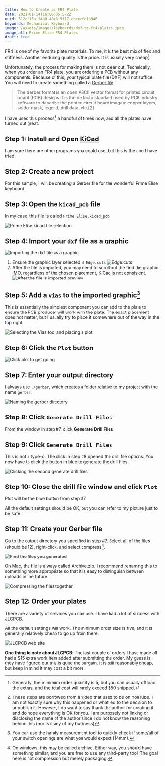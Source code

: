 ```yaml
---
title: How to Create an FR4 Plate
date: 2021-01-14T16:06:06.572Z
uuid: 312cf15a-f4a0-48e8-9f17-cbeecfc1b946
keywords: Mechanical Keyboard,
image: /assets/images/keyboards/dxf-to-fr4/plates.jpeg
image_alt: Prime Elise FR4 Plates
draft: true
---
```


FR4 is one of my favorite plate materials. To me, it is the best mix of flex and stiffness. Another enduring quality is the price. It is usually very cheap[^bulk].

Unfortunately, the process for making them is not clear cut. Technically, when you order an FR4 plate, you are ordering a PCB without any components. Because of this, your typical plate file (DXF) will not suffice. You will need to create something called a [Gerber file][gerber].

> The Gerber format is an open ASCII vector format for printed circuit board (PCB) designs.It is the de facto standard used by PCB industry software to describe the printed circuit board images: copper layers, solder mask, legend, drill data, etc.[2]

I have used this process[^video] a handful of times now, and all the plates have turned out great.

## Step 1: Install and Open [KiCad][kicad]

I am sure there are other programs you could use, but this is the one I have tried.

## Step 2: Create a new project

For this sample, I will be creating a Gerber file for the wonderful Prime Elise keyboard.

## Step 3: Open the `kicad_pcb` file

In my case, this file is called `Prime Elise.kicad_pcb`

![Prime Elise.kicad file selection](/assets/images/keyboards/dxf-to-fr4/3.png)

## Step 4: Import your `dxf` file as a graphic

![Importing the dxf file as a graphic](/assets/images/keyboards/dxf-to-fr4/4a.png)

1. Ensure the graphic layer selected is `Edge.cuts`
   ![Edge.cuts](/assets/images/keyboards/dxf-to-fr4/4b.png)
2. After the file is imported, you may need to scroll out the find the graphic. IMO, regardless of the chosen placement, KiCad is not consistent.
   ![After the file is imported preview](/assets/images/keyboards/dxf-to-fr4/4c.png)

## Step 5: Add a `vias` to the imported graphic[^measure]

This is essentially the simplest component you can add to the plate to ensure the PCB producer will work with the plate. The exact placement does not matter, but I usually try to place it somewhere out of the way in the top right.

![Selecting the Vias tool and placing a plot](/assets/images/keyboards/dxf-to-fr4/5.png)

## Step 6: Click the `Plot` button

![Click plot to get going](/assets/images/keyboards/dxf-to-fr4/6.png)

## Step 7: Enter your output directory

I always use `./gerber`, which creates a folder relative to my project with the name `gerber`.

![Naming the gerber directory](/assets/images/keyboards/dxf-to-fr4/7.png)

## Step 8: Click `Generate Drill Files`

From the window in step #7, click **Generate Drill Files**

## Step 9: Click `Generate Drill Files`

This is not a type-o. The click in step #8 opened the drill file options. You now have to click the button in blue to generate the drill files.

![Clicking the second generate drill files](/assets/images/keyboards/dxf-to-fr4/8.png)

## Step 10: Close the drill file window and click `Plot`

Plot will be the <span class="text-blue-600">blue button</span> from step #7

All the default settings should be OK, but you can refer to my picture just to be safe.

## Step 11: Create your Gerber file

Go to the output directory you specified in step #7. Select all of the files (should be 12), right-click, and select compress[^windows].

![Find the files you generated](/assets/images/keyboards/dxf-to-fr4/11a.png)

On Mac, the file is always called Archive.zip. I recommend renaming this to something more appropriate so that it is easy to distinguish between uploads in the future.

![Compressing the files together](/assets/images/keyboards/dxf-to-fr4/11b.png)

## Step 12: Order your plates

There are a variety of services you can use. I have had a lot of success with [JLCPCB][jlcpcb].

All the default settings will work. The minimum order size is five, and it is generally relatively cheap to go up from there.

![JLCPCB web site](/assets/images/keyboards/dxf-to-fr4/12.png)

**One thing to note about JLCPCB**: The last couple of orders I have made all had a $15 extra work item added after submitting the order. My guess is they have figured out this is quite the bargain. It is still reasonably cheap, but keep in mind it may cost a bit more.

[^bulk]: Generally, the minimum order quantity is 5, but you can usually offload the extras, and the total cost will rarely exceed $50 shipped.
[^measure]: You can use the handy measurement tool to quickly check if some/all of your switch openings are what you would expect (14mm).
[^windows]: On windows, this may be called archive. Either way, you should have something similar, and you are free to use any third-party tool. The goal here is not compression but merely packaging.
[^video]: These steps are borrowed from a video that used to be on YouTube. I am not exactly sure why this happened or what led to the decision to unpublish it. However, I do want to say thank the author for creating it and do hope everything is OK for you. I am purposely not linking or disclosing the name of the author since I do not know the reasoning behind this (nor is it any of my business)

[gerber]: https://en.wikipedia.org/wiki/Gerber_format
[kicad]: https://kicad.org/
[jlcpcb]: https://jlcpcb.com
